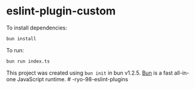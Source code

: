 # eslint-plugin-custom

To install dependencies:

```bash
bun install
```

To run:

```bash
bun run index.ts
```

This project was created using `bun init` in bun v1.2.5. [Bun](https://bun.sh) is a fast all-in-one JavaScript runtime.
#   - r y o - 9 8 - e s l i n t - p l u g i n s  
 
